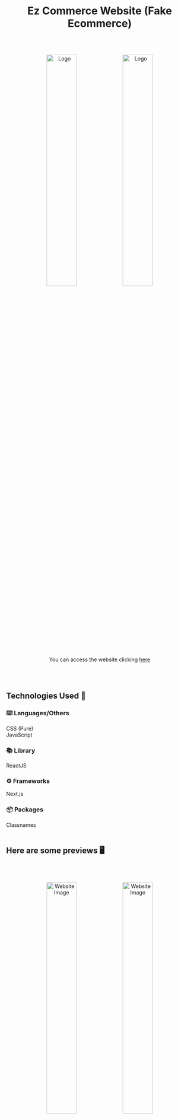 <h1 align="center">Ez Commerce Website (Fake Ecommerce)</h1>
<br/><br/>
<p align="center">
  <img width="40%" src="https://user-images.githubusercontent.com/96752883/160670848-33d7e92d-1125-4fb1-a7a3-1aaf36c86acd.svg#gh-dark-mode-only" alt="Logo"/>
  <img width="40%" src="https://user-images.githubusercontent.com/96752883/160670850-7291d5de-bd3c-470f-9452-534431bb853f.svg#gh-light-mode-only" alt="Logo"/>
</p>
<br/><br/>
<p align="center">You can access the website clicking <a href="https://ezecommerce.vercel.app/">here</a> <p>
<br/><br/>

## Technologies Used 🧠

### ⌨️ Languages/Others<br/>
CSS (Pure)<br/>
JavaScript

### 📚 Library <br/>
ReactJS

### ⚙️ Frameworks <br/>
Next.js

### 📦 Packages
Classnames
<br/><br/>

## Here are some previews 🖥️
<br/><br/>
<p align="center">
  <img width="40%" src="https://i.imgur.com/CmiX6g9.png" alt="Website Image"/>
  <img width="40%" src="https://i.imgur.com/w6txGeD.png" alt="Website Image"/>
  <img width="40%" src="https://i.imgur.com/UKmxlS4.png" alt="Website Image"/>
  <img width="40%" src="https://i.imgur.com/17ODvzt.png" alt="Website Image"/>
  <img width="40%" src="https://i.imgur.com/81JNzle.png" alt="Website Image"/>
  <img width="40%" src="https://i.imgur.com/Pth8tLW.png" alt="Website Image"/>
</p>

<br/><br/>

## Updates 🎉

  #### V1.2 - (04/01 - 04/04) - Fixes
  <br/>
  - Cart Interface Done <br/>
  - Design changes for responsiviness <br/>
  - Product Page bug fixed <br/>
  - Colapse category bar functionality <br/>
  - Fixed some issues with firefox <br/>
   <br/> <br/>
   
  #### V1.1 - (03/30 - 03/31) - Cart 🛒
  <br/>
  - Added a new feature (Cart) <br/>
  - You can add multiple items to the cart and it will show you the total amount <br/>
  - On the cart interface you can (Remove all items, see the items that you have added, remove a specific item and see the total price) <br/>
  <br/>
  <img width="40%" src="https://i.imgur.com/06R0qfi.png" />
  <br/><br/>
  #### V1.0 - Launch
  
  There is a lot to be added, but the user already can filter by price, category, or even rating. Since I chose to not use an API, all items need to be added by hand, but even with that difficulty, each item has a review section, specifications, about, and image carrousel...


<br/><br/>

### Goals 🏆
  - Add more products
  - Add cart functionality
  - Add more pages
  - Search by name?!?

  
<br/><br/>


<p align="center">
  <img width="30%" src="https://user-images.githubusercontent.com/96752883/158870016-66ce131c-d517-4aac-bad0-ca522fd3733c.png">
</p>
<h3 align="center">Developed and Designed by <a href="https://htportfolio.vercel.app/">Henrique Torres</a><h3>


